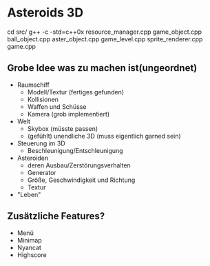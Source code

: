 # Asteroids 3D

  cd src/
  g++ -c -std=c++0x resource_manager.cpp game_object.cpp ball_object.cpp aster_object.cpp game_level.cpp sprite_renderer.cpp game.cpp 
  


## Grobe Idee was zu machen ist(ungeordnet)
- Raumschiff
    - Modell/Textur (fertiges gefunden)
    - Kollisionen
    - Waffen und Schüsse
    - Kamera (grob implementiert)
- Welt
    - Skybox (müsste passen)
    - (gefühlt) unendliche 3D (muss eigentlich garned sein) 
- Steuerung im 3D
    - Beschleunigung/Entschleunigung
- Asteroiden 
    - deren Ausbau/Zerstörungsverhalten
    - Generator
    - Größe, Geschwindigkeit und Richtung
    - Textur
- "Leben"



## Zusätzliche Features?
- Menü
- Minimap
- Nyancat
- Highscore
